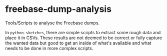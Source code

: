 freebase-dump-analysis
======================

Tools/Scripts to analyse the Freebase dumps.

In `python-sketches`, there are simple scripts to extract some rough data and place it in CSVs.
These results are not deemed to be correct or fully capture the wanted data but good to get an inside of what's available and what needs to be done in more complex scripts.
